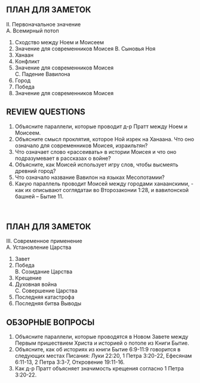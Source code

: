 ## ПЛАН ДЛЯ ЗАМЕТОК

II. Первоначальное значение       
A. Всемирный потоп    	
1. Сходство между Ноем и Моисеем      
2. Значение для современников Моисея
B. Сыновья Ноя    	
1. Ханаан    	
2. Конфликт    	
3. Значение для современников Моисея       
C. Падение Вавилона  	
1. Город  	
2. Победа  	
3. Значение для современников Моисея  


## REVIEW QUESTIONS

1. Объясните параллели, которые проводит д-р Пратт между Ноем и Моисеем.  
2. Объясните смысл проклятия, которое Ной изрек на Ханаана.  Что оно означало для современников Моисея, израильтян?  
3. Что означает слово «рассеивать» в истории Моисея и что оно подразумевает в рассказах о войне?  
4. Объясните, как Моисей использует игру слов, чтобы высмеять древний город? 
5. Что означало название Вавилон на языках Месопотамии?  
6. Какую параллель проводит Моисей между городами ханаанскими, - как их описывают соглядатаи во Второзаконии 1:28, и вавилонской башней – Бытие  11.



 
## ПЛАН ДЛЯ ЗАМЕТОК 

III. Современное применение       
A. Установление Царства    	
1. Завет    	
2. Победа       
B. Созидание Царства    	
1. Крещение    	
2. Духовная война       
C. Совершение Царства    	
1. Последняя катастрофа   	
2. Последняя битва  Выводы


## ОБЗОРНЫЕ ВОПРОСЫ 

1. Объясните параллели, которые проводятся в Новом Завете между Первым пришествием Христа и историей о потопе из Книги Бытие.
2. Объясните, как об историях из книги Бытие 6:9-11:9 говорится в следующих местах Писания: Луки 22:20, 1 Петра 3:20-22, Ефесянам 6:11-13, 2 Петра 3:3-7, Откровение 19:11-16.  
3. Как д-р Пратт объясняет значимость крещения согласно 1 Петра 3:20-22. 